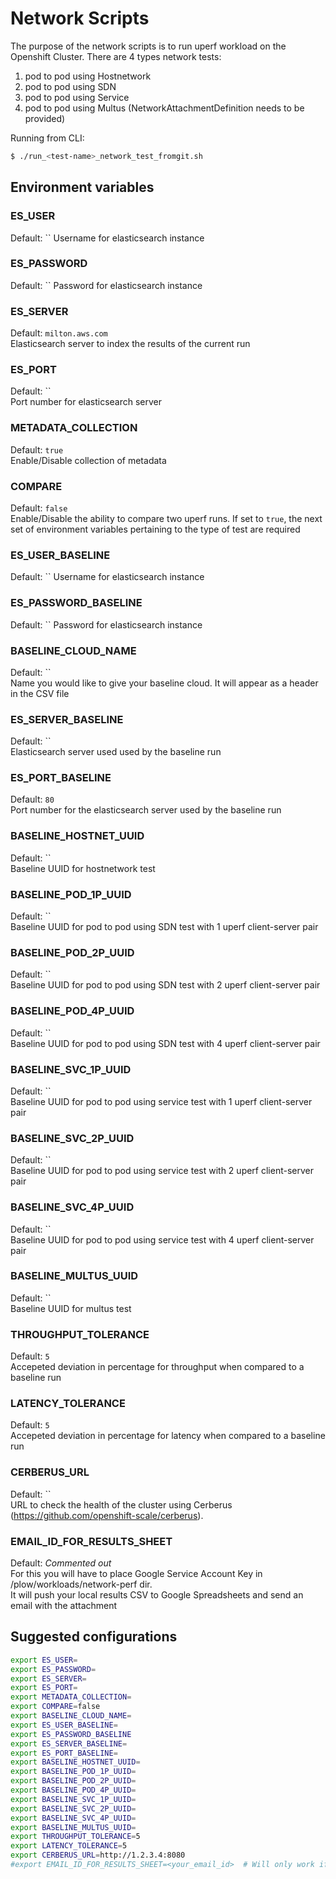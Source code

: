 # Network Scripts

The purpose of the network scripts is to run uperf workload on the Openshift Cluster.
There are 4 types network tests:
1. pod to pod using Hostnetwork
2. pod to pod using SDN
3. pod to pod using Service
4. pod to pod using Multus (NetworkAttachmentDefinition needs to be provided)

Running from CLI:

```sh
$ ./run_<test-name>_network_test_fromgit.sh 
```

## Environment variables

### ES_USER
Default: `` 
Username for elasticsearch instance

### ES_PASSWORD
Default: `` 
Password for elasticsearch instance

### ES_SERVER
Default: `milton.aws.com`  
Elasticsearch server to index the results of the current run

### ES_PORT
Default: ``  
Port number for elasticsearch server

### METADATA_COLLECTION
Default: `true`   
Enable/Disable collection of metadata

### COMPARE
Default: `false`   
Enable/Disable the ability to compare two uperf runs. If set to `true`, the next set of environment variables pertaining to the type of test are required

### ES_USER_BASELINE
Default: `` 
Username for elasticsearch instance

### ES_PASSWORD_BASELINE
Default: ``
Password for elasticsearch instance

### BASELINE_CLOUD_NAME
Default: ``    
Name you would like to give your baseline cloud. It will appear as a header in the CSV file

### ES_SERVER_BASELINE 
Default: ``   
Elasticsearch server used used by the baseline run 

### ES_PORT_BASELINE
Default: `80`  
Port number for the elasticsearch server used by the baseline run

### BASELINE_HOSTNET_UUID
Default: ``   
Baseline UUID for hostnetwork test  

### BASELINE_POD_1P_UUID
Default: ``   
Baseline UUID for pod to pod using SDN test with 1 uperf client-server pair

### BASELINE_POD_2P_UUID
Default: ``   
Baseline UUID for pod to pod using SDN test with 2 uperf client-server pair

### BASELINE_POD_4P_UUID
Default: ``   
Baseline UUID for pod to pod using SDN test with 4 uperf client-server pair

### BASELINE_SVC_1P_UUID
Default: ``   
Baseline UUID for pod to pod using service test with 1 uperf client-server pair

### BASELINE_SVC_2P_UUID
Default: ``   
Baseline UUID for pod to pod using service test with 2 uperf client-server pair

### BASELINE_SVC_4P_UUID
Default: ``   
Baseline UUID for pod to pod using service test with 4 uperf client-server pair

### BASELINE_MULTUS_UUID
Default: ``   
Baseline UUID for multus test

### THROUGHPUT_TOLERANCE
Default: `5`   
Accepeted deviation in percentage for throughput when compared to a baseline run

### LATENCY_TOLERANCE
Default: `5`   
Accepeted deviation in percentage for latency when compared to a baseline run

### CERBERUS_URL
Default: ``     
URL to check the health of the cluster using Cerberus (https://github.com/openshift-scale/cerberus).

### EMAIL_ID_FOR_RESULTS_SHEET
Default: *Commented out*       
For this you will have to place Google Service Account Key in /plow/workloads/network-perf dir.   
It will push your local results CSV to Google Spreadsheets and send an email with the attachment

## Suggested configurations

```sh
export ES_USER=
export ES_PASSWORD=
export ES_SERVER=
export ES_PORT=
export METADATA_COLLECTION=
export COMPARE=false
export BASELINE_CLOUD_NAME=
export ES_USER_BASELINE=
export ES_PASSWORD_BASELINE
export ES_SERVER_BASELINE=
export ES_PORT_BASELINE=
export BASELINE_HOSTNET_UUID=
export BASELINE_POD_1P_UUID=
export BASELINE_POD_2P_UUID=
export BASELINE_POD_4P_UUID=
export BASELINE_SVC_1P_UUID=
export BASELINE_SVC_2P_UUID=
export BASELINE_SVC_4P_UUID=
export BASELINE_MULTUS_UUID=
export THROUGHPUT_TOLERANCE=5
export LATENCY_TOLERANCE=5
export CERBERUS_URL=http://1.2.3.4:8080
#export EMAIL_ID_FOR_RESULTS_SHEET=<your_email_id>  # Will only work if you have google service account key
```

